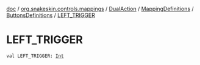 [doc](../../../../index.md) / [org.snakeskin.controls.mappings](../../../index.md) / [DualAction](../../index.md) / [MappingDefinitions](../index.md) / [ButtonsDefinitions](index.md) / [LEFT_TRIGGER](./-l-e-f-t_-t-r-i-g-g-e-r.md)

# LEFT_TRIGGER

`val LEFT_TRIGGER: `[`Int`](https://kotlinlang.org/api/latest/jvm/stdlib/kotlin/-int/index.html)